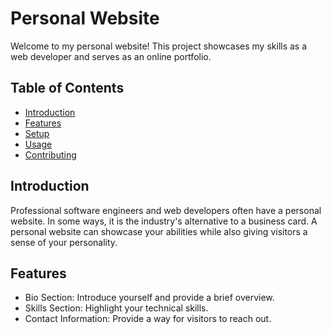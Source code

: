 # Personal Website

Welcome to my personal website! This project showcases my skills as a web developer and serves as an online portfolio.

## Table of Contents

- [Introduction](#introduction)
- [Features](#features)
- [Setup](#setup)
- [Usage](#usage)
- [Contributing](#contributing)


## Introduction

Professional software engineers and web developers often have a personal website. In some ways, it is the industry's alternative to a business card. A personal website can showcase your abilities while also giving visitors a sense of your personality.

## Features

- Bio Section: Introduce yourself and provide a brief overview.
- Skills Section: Highlight your technical skills.
- Contact Information: Provide a way for visitors to reach out.
